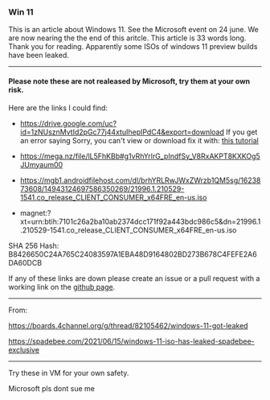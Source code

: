 
### Win 11

This is an article about Windows 11. See the Microsoft event on 24 june. We are now nearing the the end of this aritcle. This article is 33 words long. Thank you for reading.
Apparently some ISOs of windows 11 preview builds have been leaked.

---

#### Please note these are not realeased by Microsoft, try them at your own risk. 

Here are the links I could find:

*  <https://drive.google.com/uc?id=1zNUsznMvtId2pGc77j44xtuIhepIPdC4&export=download> If you get an error saying Sorry, you can't view or download fix it with: [this tutorial](https://www.ghacks.net/2017/04/14/fix-google-drive-sorry-you-cant-view-or-download-this-file-error/)

* <https://mega.nz/file/lL5FhKBb#g1vRhYrlrG_pIndfSy_V8RxAKPT8KXKOg5JUmyaum00>

* <https://mgb1.androidfilehost.com/dl/brhYRLRwJWxZWrzb1QM5sg/1623873608/14943124697586350269/21996.1.210529-1541.co_release_CLIENT_CONSUMER_x64FRE_en-us.iso>

* magnet:?xt=urn:btih:7101c26a2ba10ab2374dcc171f92a443bdc986c5&dn=21996.1.210529-1541.co_release_CLIENT_CONSUMER_x64FRE_en-us.iso

SHA 256 Hash: B8426650C24A765C24083597A1EBA48D9164802BD273B678C4FEFE2A6DA60DCB

If any of these links are down please create an issue or a pull request with a working link on the [github page](https://github.com/Not-Win/Not-win.github.io).

---
From:

<https://boards.4channel.org/g/thread/82105462/windows-11-got-leaked>

<https://spadebee.com/2021/06/15/windows-11-iso-has-leaked-spadebee-exclusive>

---
Try these in VM for your own safety.


Microsoft pls dont sue me

